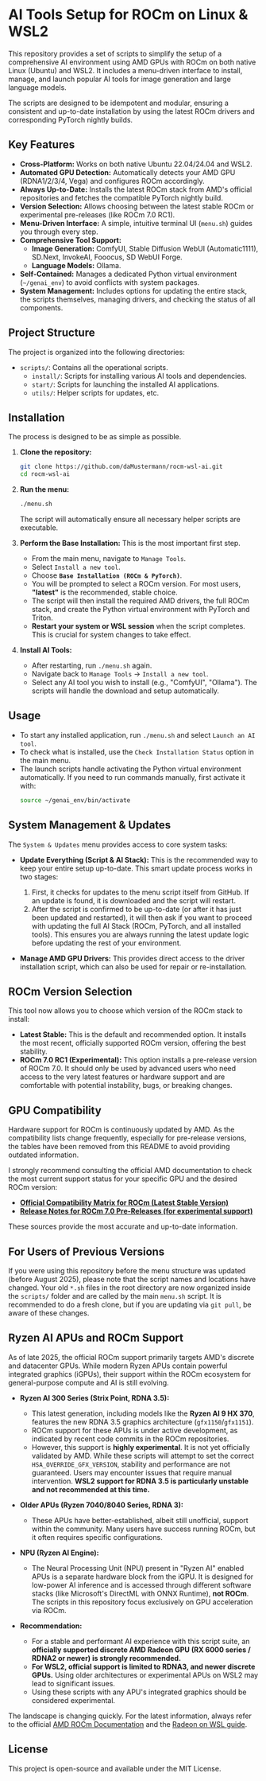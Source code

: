 # AI Tools Setup for ROCm on Linux & WSL2

This repository provides a set of scripts to simplify the setup of a comprehensive AI environment using AMD GPUs with ROCm on both native Linux (Ubuntu) and WSL2. It includes a menu-driven interface to install, manage, and launch popular AI tools for image generation and large language models.

The scripts are designed to be idempotent and modular, ensuring a consistent and up-to-date installation by using the latest ROCm drivers and corresponding PyTorch nightly builds.

## Key Features

- **Cross-Platform:** Works on both native Ubuntu 22.04/24.04 and WSL2.
- **Automated GPU Detection:** Automatically detects your AMD GPU (RDNA1/2/3/4, Vega) and configures ROCm accordingly.
- **Always Up-to-Date:** Installs the latest ROCm stack from AMD's official repositories and fetches the compatible PyTorch nightly build.
- **Version Selection:** Allows choosing between the latest stable ROCm or experimental pre-releases (like ROCm 7.0 RC1).
- **Menu-Driven Interface:** A simple, intuitive terminal UI (`menu.sh`) guides you through every step.
- **Comprehensive Tool Support:**
  - **Image Generation:** ComfyUI, Stable Diffusion WebUI (Automatic1111), SD.Next, InvokeAI, Fooocus, SD WebUI Forge.
  - **Language Models:** Ollama.
- **Self-Contained:** Manages a dedicated Python virtual environment (`~/genai_env`) to avoid conflicts with system packages.
- **System Management:** Includes options for updating the entire stack, the scripts themselves, managing drivers, and checking the status of all components.

## Project Structure

The project is organized into the following directories:

- `scripts/`: Contains all the operational scripts.
  - `install/`: Scripts for installing various AI tools and dependencies.
  - `start/`: Scripts for launching the installed AI applications.
  - `utils/`: Helper scripts for updates, etc.

## Installation

The process is designed to be as simple as possible.

1.  **Clone the repository:**
    ```bash
    git clone https://github.com/daMustermann/rocm-wsl-ai.git
    cd rocm-wsl-ai
    ```

2.  **Run the menu:**
    ```bash
    ./menu.sh
    ```
    The script will automatically ensure all necessary helper scripts are executable.

3.  **Perform the Base Installation:**
    This is the most important first step.
    -   From the main menu, navigate to `Manage Tools`.
    -   Select `Install a new tool`.
    -   Choose **`Base Installation (ROCm & PyTorch)`**.
    -   You will be prompted to select a ROCm version. For most users, **"latest"** is the recommended, stable choice.
    -   The script will then install the required AMD drivers, the full ROCm stack, and create the Python virtual environment with PyTorch and Triton.
    -   **Restart your system or WSL session** when the script completes. This is crucial for system changes to take effect.

4.  **Install AI Tools:**
    -   After restarting, run `./menu.sh` again.
    -   Navigate back to `Manage Tools` -> `Install a new tool`.
    -   Select any AI tool you wish to install (e.g., "ComfyUI", "Ollama"). The scripts will handle the download and setup automatically.

## Usage

-   To start any installed application, run `./menu.sh` and select `Launch an AI tool`.
-   To check what is installed, use the `Check Installation Status` option in the main menu.
-   The launch scripts handle activating the Python virtual environment automatically. If you need to run commands manually, first activate it with:
    ```bash
    source ~/genai_env/bin/activate
    ```

## System Management & Updates

The `System & Updates` menu provides access to core system tasks:

-   **Update Everything (Script & AI Stack):** This is the recommended way to keep your entire setup up-to-date. This smart update process works in two stages:
    1.  First, it checks for updates to the menu script itself from GitHub. If an update is found, it is downloaded and the script will restart.
    2.  After the script is confirmed to be up-to-date (or after it has just been updated and restarted), it will then ask if you want to proceed with updating the full AI Stack (ROCm, PyTorch, and all installed tools).
    This ensures you are always running the latest update logic before updating the rest of your environment.

-   **Manage AMD GPU Drivers:** This provides direct access to the driver installation script, which can also be used for repair or re-installation.

## ROCm Version Selection

This tool now allows you to choose which version of the ROCm stack to install:

-   **Latest Stable:** This is the default and recommended option. It installs the most recent, officially supported ROCm version, offering the best stability.
-   **ROCm 7.0 RC1 (Experimental):** This option installs a pre-release version of ROCm 7.0. It should only be used by advanced users who need access to the very latest features or hardware support and are comfortable with potential instability, bugs, or breaking changes.

## GPU Compatibility

Hardware support for ROCm is continuously updated by AMD. As the compatibility lists change frequently, especially for pre-release versions, the tables have been removed from this README to avoid providing outdated information.

I strongly recommend consulting the official AMD documentation to check the most current support status for your specific GPU and the desired ROCm version:

-   **[Official Compatibility Matrix for ROCm (Latest Stable Version)](https://rocm.docs.amd.com/en/latest/compatibility/compatibility-matrix.html)**
-   **[Release Notes for ROCm 7.0 Pre-Releases (for experimental support)](https://rocm.docs.amd.com/en/docs-7.0-rc1/preview/release.html)**

These sources provide the most accurate and up-to-date information.

## For Users of Previous Versions

If you were using this repository before the menu structure was updated (before August 2025), please note that the script names and locations have changed. Your old `*.sh` files in the root directory are now organized inside the `scripts/` folder and are called by the main `menu.sh` script. It is recommended to do a fresh clone, but if you are updating via `git pull`, be aware of these changes.

## Ryzen AI APUs and ROCm Support

As of late 2025, the official ROCm support primarily targets AMD's discrete and datacenter GPUs. While modern Ryzen APUs contain powerful integrated graphics (iGPUs), their support within the ROCm ecosystem for general-purpose compute and AI is still evolving.

-   **Ryzen AI 300 Series (Strix Point, RDNA 3.5):**
    -   This latest generation, including models like the **Ryzen AI 9 HX 370**, features the new RDNA 3.5 graphics architecture (`gfx1150`/`gfx1151`).
    -   ROCm support for these APUs is under active development, as indicated by recent code commits in the ROCm repositories.
    -   However, this support is **highly experimental**. It is not yet officially validated by AMD. While these scripts will attempt to set the correct `HSA_OVERRIDE_GFX_VERSION`, stability and performance are not guaranteed. Users may encounter issues that require manual intervention. **WSL2 support for RDNA 3.5 is particularly unstable and not recommended at this time.**

-   **Older APUs (Ryzen 7040/8040 Series, RDNA 3):**
    -   These APUs have better-established, albeit still unofficial, support within the community. Many users have success running ROCm, but it often requires specific configurations.

-   **NPU (Ryzen AI Engine):**
    -   The Neural Processing Unit (NPU) present in "Ryzen AI" enabled APUs is a separate hardware block from the iGPU. It is designed for low-power AI inference and is accessed through different software stacks (like Microsoft's DirectML with ONNX Runtime), **not ROCm**. The scripts in this repository focus exclusively on GPU acceleration via ROCm.

-   **Recommendation:**
    -   For a stable and performant AI experience with this script suite, an **officially supported discrete AMD Radeon GPU (RX 6000 series / RDNA2 or newer) is strongly recommended.**
    -   **For WSL2, official support is limited to RDNA3, and newer discrete GPUs.** Using older architectures or experimental APUs on WSL2 may lead to significant issues.
    -   Using these scripts with any APU's integrated graphics should be considered experimental.

The landscape is changing quickly. For the latest information, always refer to the official [AMD ROCm Documentation](https://rocm.docs.amd.com/) and the [Radeon on WSL guide](https://rocm.docs.amd.com/projects/radeon/en/latest/docs/install/wsl/install-radeon.html).

## License

This project is open-source and available under the MIT License.
